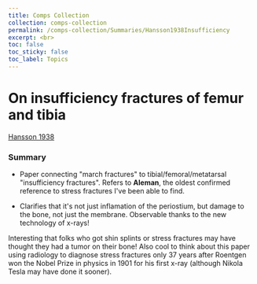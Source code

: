 ```yaml
---
title: Comps Collection
collection: comps-collection
permalink: /comps-collection/Summaries/Hansson1938Insufficiency
excerpt: <br>
toc: false
toc_sticky: false
toc_label: Topics 
---
```


# On insufficiency fractures of femur and tibia
[Hansson 1938](../References/Hansson1938Insufficiency.pdf)

### Summary
- Paper connecting "march fractures" to tibial/femoral/metatarsal "insufficiency fractures". Refers to **Aleman**, the oldest
confirmed reference to stress fractures I've been able to find. 

- Clarifies that it's not just inflamation of the periostium, but damage to the bone, not just the membrane. 
Observable thanks to the new technology of x-rays!

Interesting that folks who got shin splints or stress fractures may have thought they had a tumor on their bone! Also cool
to think about this paper using radiology to diagnose stress fractures only 37 years after Roentgen won the Nobel Prize in 
physics in 1901 for his first x-ray (although Nikola Tesla may have done it sooner).
 
